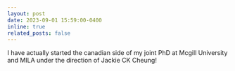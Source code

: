 ```yaml
---
layout: post
date: 2023-09-01 15:59:00-0400
inline: true
related_posts: false
---
```


I have actually started the canadian side of my joint PhD at Mcgill University and MILA under the direction of Jackie CK Cheung!
